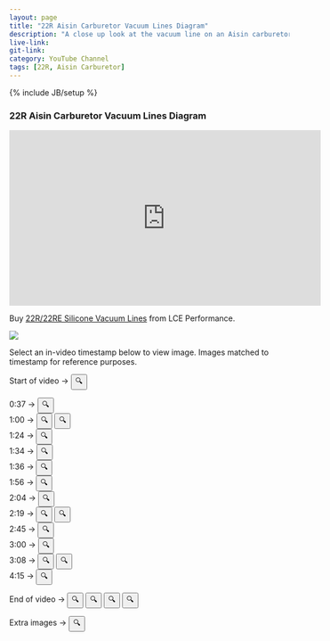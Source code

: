 ```yaml
---
layout: page
title: "22R Aisin Carburetor Vacuum Lines Diagram"
description: "A close up look at the vacuum line on an Aisin carburetor from a 22R engine."
live-link: 
git-link: 
category: YouTube Channel
tags: [22R, Aisin Carburetor]
---
```

{% include JB/setup %}

### 22R Aisin Carburetor Vacuum Lines Diagram

<iframe id="video" width="560" height="315" src="https://www.youtube.com/embed/9omRz4x0oHI" frameborder="0" allow="accelerometer; autoplay; encrypted-media; gyroscope; picture-in-picture" allowfullscreen></iframe>

Buy [22R/22RE Silicone Vacuum Lines](https://www.lceperformance.com/22RE-Silicone-Vacuum-Hose-Kit-Black-p/1072442.htm) from LCE Performance.

<img id="content" src="http://isaacdozier.com/assets/custom-img/0.png">

Select an in-video timestamp below to view image.
Images matched to timestamp for reference purposes.

Start of video → 
<button onclick="changeImg(0)">🔍</button> <br/>

0:37 → <button onclick="changeImg(1)">🔍</button> <br/>
1:00 → <button onclick="changeImg(2)">🔍</button>
	   <button onclick="changeImg(3)">🔍</button> <br/>
1:24 → <button onclick="changeImg(4)">🔍</button> <br/>
1:34 → <button onclick="changeImg(5)">🔍</button> <br/>
1:36 → <button onclick="changeImg(6)">🔍</button> <br/>
1:56 → <button onclick="changeImg(7)">🔍</button> <br/>
2:04 → <button onclick="changeImg(8)">🔍</button> <br/>
2:19 → <button onclick="changeImg(9)">🔍</button>
	   <button onclick="changeImg(10)">🔍</button> <br/>
2:45 → <button onclick="changeImg(11)">🔍</button> <br/>
3:00 → <button onclick="changeImg(12)">🔍</button> <br/>
3:08 → <button onclick="changeImg(13)">🔍</button>
	   <button onclick="changeImg(14)">🔍</button> <br/>
4:15 → <button onclick="changeImg(15)">🔍</button> <br/>

End of video → 
<button onclick="changeImg(16)">🔍</button>
<button onclick="changeImg(17)">🔍</button>
<button onclick="changeImg(18)">🔍</button>
<button onclick="changeImg(19)">🔍</button>

Extra images → 
<button onclick="changeImg(20)">🔍</button>

<script src="http://isaacdozier.com/assets/custom-js/22r.js"></script>